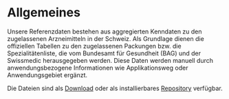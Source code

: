 # Allgemeines

Unsere Referenzdaten bestehen aus aggregierten Kenndaten zu den zugelassenen Arzneimitteln in
der Schweiz. Als Grundlage dienen die offiziellen Tabellen zu den zugelassenen Packungen bzw.
die Spezialitätenliste, die vom Bundesamt für Gesundheit (BAG) und der Swissmedic herausgegeben
werden. Diese Daten werden manuell durch anwendungsbezogene Informationen wie Applikationsweg oder
Anwendungsgebiet ergänzt.

Die Dateien sind als [Download](docs/einleitung?id=download) oder als installierbares [Repository](docs/einleitung?id=repository) verfügbar.
